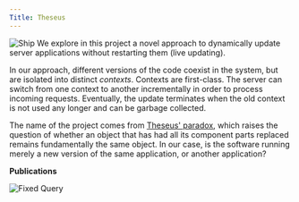 ```yaml
---
Title: Theseus
---
```


![Ship](%assets_url%/files/dc/0i2fztf32htthpgpp7cnnxfapk01x8/ship.jpg) We explore in this project a novel approach to dynamically update server applications without restarting them (live updating). 

In our approach, different versions of the code  coexist in the system, but are isolated into distinct *contexts*. Contexts are first-class. The server can switch from one context to another incrementally in order to process incoming requests. Eventually, the update terminates when the old context is not used any longer and can be garbage collected. 

The name of the project comes from [Theseus' paradox](http://en.wikipedia.org/wiki/Ship_of_Theseus), which raises the question of whether an object that has had all its component parts replaced remains fundamentally the same object. In our case, is the software running merely a new version of the same application, or another application?

**Publications**

![Fixed Query](%base_url%/scgbib/fixedquery)
